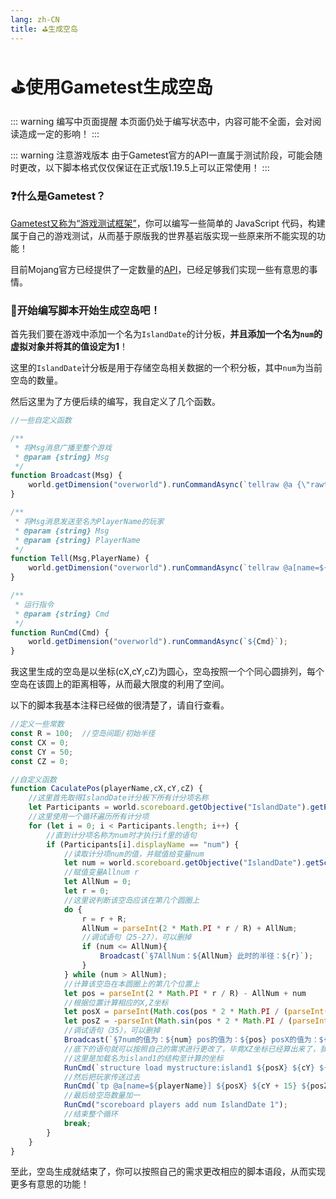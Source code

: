 ```yaml
---
lang: zh-CN
title: ⛳生成空岛
---
```

# ⛳使用Gametest生成空岛

::: warning 编写中页面提醒
本页面仍处于编写状态中，内容可能不全面，会对阅读造成一定的影响！
:::

::: warning 注意游戏版本
由于Gametest官方的API一直属于测试阶段，可能会随时更改，以下脚本格式仅仅保证在正式版1.19.5上可以正常使用！
:::


### ❓什么是Gametest？

[Gametest又称为“游戏测试框架”](https://learn.microsoft.com/zh-cn/minecraft/creator/documents/gametestgettingstarted)，你可以编写一些简单的 JavaScript 代码，构建属于自己的游戏测试，从而基于原版我的世界基岩版实现一些原来所不能实现的功能！

目前Mojang官方已经提供了一定数量的[API](https://learn.microsoft.com/zh-cn/minecraft/creator/scriptapi/)，已经足够我们实现一些有意思的事情。

### 🚃开始编写脚本开始生成空岛吧！

首先我们要在游戏中添加一个名为`IslandDate`的计分板，**并且添加一个名为`num`的虚拟对象并将其的值设定为1**！

这里的`IslandDate`计分板是用于存储空岛相关数据的一个积分板，其中`num`为当前空岛的数量。

然后这里为了方便后续的编写，我自定义了几个函数。

```js
//一些自定义函数

/**
 * 将Msg消息广播至整个游戏
 * @param {string} Msg
 */
function Broadcast(Msg) {
    world.getDimension("overworld").runCommandAsync(`tellraw @a {\"rawtext\":[{\"text\":\"${Msg}\"}]}`);
}

/**
 * 将Msg消息发送至名为PlayerName的玩家
 * @param {string} Msg
 * @param {string} PlayerName
 */
function Tell(Msg,PlayerName) {
    world.getDimension("overworld").runCommandAsync(`tellraw @a[name=${PlayerName}] {\"rawtext\":[{\"text\":\"${Msg}\"}]}`);
}

/**
 * 运行指令
 * @param {string} Cmd
 */
function RunCmd(Cmd) {
    world.getDimension("overworld").runCommandAsync(`${Cmd}`);
}
```

我这里生成的空岛是以坐标(cX,cY,cZ)为圆心，空岛按照一个个同心圆排列，每个空岛在该圆上的距离相等，从而最大限度的利用了空间。

以下的脚本我基本注释已经做的很清楚了，请自行查看。

```js
//定义一些常数
const R = 100;  //空岛间距/初始半径
const CX = 0;
const CY = 50;
const CZ = 0;

//自定义函数
function CaculatePos(playerName,cX,cY,cZ) {
    //这里首先取得IslandDate计分板下所有计分项名称
    let Participants = world.scoreboard.getObjective("IslandDate").getParticipants()
    //这里使用一个循环遍历所有计分项
    for (let i = 0; i < Participants.length; i++) {
        //直到计分项名称为num时才执行if里的语句
        if (Participants[i].displayName == "num") {
            //读取计分项num的值，并赋值给变量num
            let num = world.scoreboard.getObjective("IslandDate").getScore(Participants[i]);
            //赋值变量Allnum r
            let AllNum = 0;
            let r = 0;
            //这里说判断该空岛应该在第几个圆圈上
            do {
                r = r + R;
                AllNum = parseInt(2 * Math.PI * r / R) + AllNum;
                //调试语句（25-27），可以删掉
                if (num <= AllNum){
                    Broadcast(`§7AllNum：${AllNum} 此时的半径：${r}`);
                }
            } while (num > AllNum);
            //计算该空岛在本圆圈上的第几个位置上
            let pos = parseInt(2 * Math.PI * r / R) - AllNum + num
            //根据位置计算相应的X,Z坐标
            let posX = parseInt(Math.cos(pos * 2 * Math.PI / (parseInt(2 * Math.PI * r / R))) * r) + cX;
            let posZ = -parseInt(Math.sin(pos * 2 * Math.PI / (parseInt(2 * Math.PI * r / R))) * r) + cZ;
            //调试语句（35），可以删掉
            Broadcast(`§7num的值为：${num} pos的值为：${pos} posX的值为：${posX} posZ的值为：${posZ}`);
            //底下的语句就可以按照自己的需求进行更改了，毕竟XZ坐标已经算出来了，我这里的仅供参考
            //这里是加载名为island1的结构至计算的坐标
            RunCmd(`structure load mystructure:island1 ${posX} ${cY} ${posZ}`);
            //然后把玩家传送过去
            RunCmd(`tp @a[name=${playerName}] ${posX} ${cY + 15} ${posZ}`);
            //最后给空岛数量加一
            RunCmd("scoreboard players add num IslandDate 1");
            //结束整个循环
            break;
        }
    }
}
```

至此，空岛生成就结束了，你可以按照自己的需求更改相应的脚本语段，从而实现更多有意思的功能！